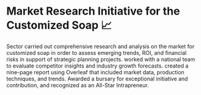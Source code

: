 # Market Research Initiative for the Customized Soap 📈



Sector carried out comprehensive research and analysis on the market for customized soap in order to assess emerging trends, ROI, and financial risks in support of strategic planning projects. worked with a national team to evaluate competitor insights and industry growth forecasts. created a nine-page report using Overleaf that included market data, production techniques, and trends. Awarded a bursary for exceptional initiative and contribution, and recognized as an All-Star Intrapreneur.
